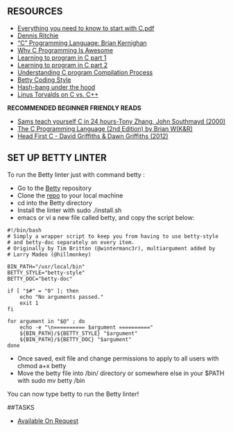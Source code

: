 ## RESOURCES

* [Everything you need to know to start with C.pdf](https://drive.google.com/file/d/1pa0nfo6ebh7bP6qyRVMIJd1mT-DuhPvi/view?usp=drivesdk)
* [Dennis Ritchie](https://en.m.wikipedia.org/wiki/Dennis_Ritchie)
* [“C” Programming Language: Brian Kernighan](https://youtu.be/de2Hsvxaf8M)
* [Why C Programming Is Awesome](https://youtu.be/smGalmxPVYc)
* [Learning to program in C part 1](https://youtu.be/rk2fK2IIiiQ)
* [Learning to program in C part 2](https://youtu.be/FwpP_MsZWnU)
* [Understanding C program Compilation Process](https://youtu.be/VDslRumKvRA)
* [Betty Coding Style](https://github.com/holbertonschool/Betty/wiki)
* [Hash-bang under the hood](https://twitter.com/unix_byte/status/1024147947393495040?t=2B0zz7EoVx-qTV4s09bfCQ&s=19)
* [Linus Torvalds on C vs. C++](http://harmful.cat-v.org/software/c++/linus)

**RECOMMENDED BEGINNER FRIENDLY READS**
* [Sams teach yourself C in 24 hours-Tony Zhang, John Southmayd (2000)](https://drive.google.com/file/d/1pfBgib7svXSe86ap3zsqAHFmoqcbjN1g/view?usp=drivesdk)
* [The C Programming Language (2nd Edition) by Brian W(K&R)](https://drive.google.com/file/d/1pbUkVUr0bKd1QU7xtEdo_NdtyfRdvr9n/view?usp=drivesdk)
* [Head First C - David Griffiths & Dawn Griffiths (2012)](https://drive.google.com/file/d/1pbQoTO8Xy745IAeekWjZm7bpaz8Dqd7Y/view?usp=drivesdk)


## SET UP BETTY LINTER

To run the Betty linter just with command betty <filename>:

* Go to the [Betty](https://github.com/holbertonschool/Betty) repository
* Clone the [repo](https://github.com/holbertonschool/Betty) to your local machine
* cd into the Betty directory
* Install the linter with sudo ./install.sh
* emacs or vi a new file called betty, and copy the script below:
```
#!/bin/bash
# Simply a wrapper script to keep you from having to use betty-style
# and betty-doc separately on every item.
# Originally by Tim Britton (@wintermanc3r), multiargument added by
# Larry Madeo (@hillmonkey)

BIN_PATH="/usr/local/bin"
BETTY_STYLE="betty-style"
BETTY_DOC="betty-doc"

if [ "$#" = "0" ]; then
    echo "No arguments passed."
    exit 1
fi

for argument in "$@" ; do
    echo -e "\n========== $argument =========="
    ${BIN_PATH}/${BETTY_STYLE} "$argument"
    ${BIN_PATH}/${BETTY_DOC} "$argument"
done
```
* Once saved, exit file and change permissions to apply to all users with chmod a+x betty
* Move the betty file into /bin/ directory or somewhere else in your $PATH with sudo mv betty /bin

You can now type betty <filename> to run the Betty linter!

##TASKS

* [Available On Request](https://drive.google.com/drive/folders/1p1You5htuiF2dKX-UhNSkC8R48f01RnQ)

